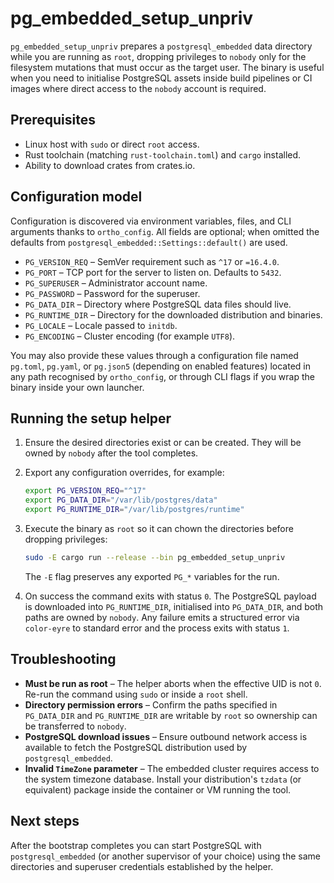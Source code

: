 # pg_embedded_setup_unpriv

`pg_embedded_setup_unpriv` prepares a `postgresql_embedded` data directory
while you are running as `root`, dropping privileges to `nobody` only for the
filesystem mutations that must occur as the target user. The binary is useful
when you need to initialise PostgreSQL assets inside build pipelines or CI
images where direct access to the `nobody` account is required.

## Prerequisites

- Linux host with `sudo` or direct `root` access.
- Rust toolchain (matching `rust-toolchain.toml`) and `cargo` installed.
- Ability to download crates from crates.io.

## Configuration model

Configuration is discovered via environment variables, files, and CLI arguments
thanks to `ortho_config`. All fields are optional; when omitted the defaults
from `postgresql_embedded::Settings::default()` are used.

- `PG_VERSION_REQ` – SemVer requirement such as `^17` or `=16.4.0`.
- `PG_PORT` – TCP port for the server to listen on. Defaults to `5432`.
- `PG_SUPERUSER` – Administrator account name.
- `PG_PASSWORD` – Password for the superuser.
- `PG_DATA_DIR` – Directory where PostgreSQL data files should live.
- `PG_RUNTIME_DIR` – Directory for the downloaded distribution and binaries.
- `PG_LOCALE` – Locale passed to `initdb`.
- `PG_ENCODING` – Cluster encoding (for example `UTF8`).

You may also provide these values through a configuration file named `pg.toml`,
`pg.yaml`, or `pg.json5` (depending on enabled features) located in any path
recognised by `ortho_config`, or through CLI flags if you wrap the binary
inside your own launcher.

## Running the setup helper

1. Ensure the desired directories exist or can be created. They will be owned
   by `nobody` after the tool completes.
2. Export any configuration overrides, for example:

   ```bash
   export PG_VERSION_REQ="^17"
   export PG_DATA_DIR="/var/lib/postgres/data"
   export PG_RUNTIME_DIR="/var/lib/postgres/runtime"
   ```

3. Execute the binary as `root` so it can chown the directories before dropping
   privileges:

   ```bash
   sudo -E cargo run --release --bin pg_embedded_setup_unpriv
   ```

   The `-E` flag preserves any exported `PG_*` variables for the run.

4. On success the command exits with status `0`. The PostgreSQL payload is
   downloaded into `PG_RUNTIME_DIR`, initialised into `PG_DATA_DIR`, and both
   paths are owned by `nobody`. Any failure emits a structured error via
   `color-eyre` to standard error and the process exits with status `1`.

## Troubleshooting

- **Must be run as root** – The helper aborts when the effective UID is not
  `0`. Re-run the command using `sudo` or inside a `root` shell.
- **Directory permission errors** – Confirm the paths specified in
  `PG_DATA_DIR` and `PG_RUNTIME_DIR` are writable by `root` so ownership can be
  transferred to `nobody`.
- **PostgreSQL download issues** – Ensure outbound network access is available
  to fetch the PostgreSQL distribution used by `postgresql_embedded`.
- **Invalid `TimeZone` parameter** – The embedded cluster requires access to
  the system timezone database. Install your distribution's `tzdata` (or
  equivalent) package inside the container or VM running the tool.

## Next steps

After the bootstrap completes you can start PostgreSQL with
`postgresql_embedded` (or another supervisor of your choice) using the same
directories and superuser credentials established by the helper.
